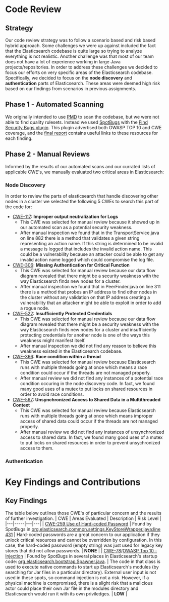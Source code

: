 # Code Review
## Strategy
Our code review strategy was to follow a scenario based and risk based hybrid approach. Some challenges we were up against included the fact that the Elasticsearch codebase is quite large so trying to analyze everything is not realistic. Another challenge was that most of our team does not have a lot of experience working in large Java projects/repositories. In order to address these challenges we decided to focus our efforts on very specific areas of the Elasticsearch codebase. Specifically, we decided to focus on the **node discovery** and **authentication** parts of Elasticsearch. These areas were deemed high risk based on our findings from scenarios in previous assignments.

## Phase 1 - Automated Scanning
We originally intended to use [PMD](https://pmd.github.io) to scan the codebase, but we were not able to find quality rulesets. Instead we used [SpotBugs](https://spotbugs.github.io/) with the [Find Security Bugs plugin](https://find-sec-bugs.github.io). This plugin advertised both OWASP TOP 10 and CWE coverage, and the [final report](SpotBugsReport.html) contains useful links to these resources for each finding.
 
## Phase 2 - Manual Reviews
Informed by the results of our automated scans and our currated lists of applicable CWE's, we manually evaluated two critical areas in Elasticsearch:

### Node Discovery
In order to review the parts of elasticsearch that handle discovering other nodes in a cluster we selected the following 5 CWEs to search this part of the code for:
- [CWE-117](https://cwe.mitre.org/data/definitions/117.html): **Improper output neutralization for Logs**
   - This CWE was selected for manual review because it showed up in our automated scan as a potential security weakness.
   - After manual inspection we found that in the TransportService.java on line 882 there is a method that validates a given string representing an action name. If this string is determined to be invalid a message is logged that includes the invalid action name. This could be a vulnerability because an attacker could be able to get any invalid action name logged which could compromise the log file.
- [CWE-306](https://cwe.mitre.org/data/definitions/306.html): **Missing Authentication for Critical Function**
   - This CWE was selected for manual review because our data flow diagram revealed that there might be a security weakness with the way Elasticsearch finds new nodes for a cluster.
   - After manual inspection we found that in PeerFinder.java on line 311 there is a method that probes an IP address to find other nodes in the cluster without any validation on that IP address creating a vulnerability that an attacker might be able to exploit in order to add a rogue node.
- [CWE-522](https://cwe.mitre.org/data/definitions/522.html): **Insufficiently Protected Credentials**
   - This CWE was selected for manual review because our data flow diagram revealed that there might be a security weakness with the way Elasticsearch finds new nodes for a cluster and insufficiently protecting credentials for another node is one of the ways this weakness might manifest itself.
   - After manual inspection we did not find any reason to believe this weakness existed in the Elasticsearch codebase.
- [CWE-366](https://cwe.mitre.org/data/definitions/366.html): **Race condition within a thread**
   - This CWE was selected for manual review because Elasticsearch runs with multiple threads going at once which means a race condition could occur if the threads are not managed properly.
   - After manual review we did not find any instances of a potential race condition occuring in the node discovery code. In fact, we found many good uses of a mutex to put locks on shared resources in order to avoid race conditions.
- [CWE-567](https://cwe.mitre.org/data/definitions/567.html): **Unsynchronized Access to Shared Data in a Multithreaded Context**
   - This CWE was selected for manual review because Elasticsearch runs with multiple threads going at once which means improper access of shared data could occur if the threads are not managed properly.
   - After manual review we did not find any instances of unsynchronized access to shared data. In fact, we found many good uses of a mutex to put locks on shared resources in order to prevent unsychronized access to them.
### Authentication

# Key Findings and Contributions
## Key Findings
The table below outlines those CWE's of particular concern and the results of further investigation.
| CWE | Areas Evaluated | Description | Risk Level |
|---|-----|---|---|
| [CWE-259 Use of Hard-coded Password](https://cwe.mitre.org/data/definitions/259.html) | Found by SpotBugs in [org.elasticsearch.common.settings.KeyStoreWrapper.java:line 431](https://github.com/elastic/elasticsearch/blob/e7d06843f9cce7ea3f3e22606cf1dc196658f801/server/src/main/java/org/elasticsearch/common/settings/KeyStoreWrapper.java#L431) | Hard-coded passwords are a great concern to our application if they unlock critical resources and cannot be overridden by configuration. In this case, the hard-coded password (empty string) was just used for legacy key stores that did not allow passwords. | **NONE** |
| [CWE-78](https://cwe.mitre.org/data/definitions/78.html)/[OWASP Top 10 - Injection](https://owasp.org/www-project-top-ten/2017/A1_2017-Injection) | Found by SpotBugs in several places in Elasticsearch's startup code: [org.elasticsearch.bootstrap.Spawner.java](https://github.com/elastic/elasticsearch/blob/842e94a4e0a97f6678dab23c1d1aa590dd997360/server/src/main/java/org/elasticsearch/bootstrap/Spawner.java). | The code in that class is used to execute native commands to start up Elasticsearch's modules (by searching for Jar files in a particular directory). External user input is not used in these spots, so command injection is not a risk. However, if a physical machine is compromised, there is a slight risk that a malicious actor could place their own Jar file in the modules directory and Elasticsearch would run it with its own priviledges. | **LOW** |